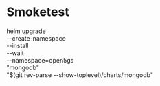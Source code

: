 # Smoketest

helm upgrade \
  --create-namespace \
  --install \
  --wait \
  --namespace=open5gs \
  "mongodb" \
  "$(git rev-parse --show-toplevel)/charts/mongodb"